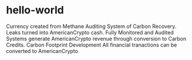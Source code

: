 # hello-world
Currency created from Methane Auditing System of Carbon Recovery. Leaks turned into AmericanCrypto cash.
Fully Monitored and Audited Systems generate AmericanCrypto revenue through conversion to Carbon Credits.
Carbon Footprint Development
All financial tranactions can be converted to AmericanCrypto
